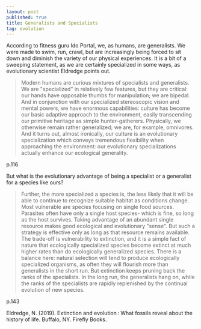 ```yaml
---
layout: post
published: true
title: Generalists and Specialists
tag: evolution
---
```


According to fitness guru Ido Portal, we, as humans, are generalists. We were made to swim, run, crawl, but are increasingly being forced to sit down and diminish the variety of our physical experiences. It is a bit of a sweeping statement, as we are certainly specialized in some ways, as evolutionary scientist Eldredge points out.

>Modern humans are curious mixtures of specialists and generalists. We are "specialized" in relatively few features, but they are critical: our hands have opposable thumbs for manipulation; we are bipedal. And in conjunction with our specialized stereoscopic vision and mental powers, we have enormous capabilities: culture has become our basic adaptive approach to the environment, easily transcending our primitive heritage as simple hunter-gatherers. Physically, we otherwise remain rather generalized; we are, for example, omnivores. And it turns out, almost ironically, our culture is an evolutionary specialization which conveys tremendous flexibility when approaching the environment: our evolutionary specializations actually enhance our ecological generality.

p.116

But what is the evolutionary advantage of being a specialist or a generalist for a species like ours?

>Further, the more specialized a species is, the less likely that it will be able to continue to recognize suitable habitat as conditions change. Most vulnerable are species focusing on single food sources. Parasites often have only a single host species- which is fine, so long as the host survives. Taking advantage of an abundant single resource makes good ecological and evolutionary "sense". But such a strategy is effective only as long as that resource remains available. The trade-off is vulnerability to extinction, and it is a simple fact of nature that ecologically specialized species become extinct at much higher rates than do ecologically generalized species. There is a balance here: natural selection will tend to produce ecologically specialized organisms, as often they will flourish more than generalists in the short run. But extinction keeps pruning back the ranks of the specialists. In the long run, the generalists hang on, while the ranks of the specialists are rapidly replenished by the continual evolution of new species.

p.143

Eldredge, N. (2019). Extinction and evolution : What fossils reveal about the history of life. Buffalo, NY. Firefly Books.

